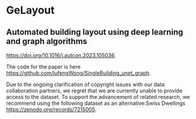 # GeLayout
## Automated building layout using deep learning and graph algorithms
https://doi.org/10.1016/j.autcon.2023.105036.

The code for the paper is here https://github.com/lufengWong/SingleBuilding_unet_graph.

Due to the ongoing clarification of copyright issues with our data collaboration partners, we regret that we are currently unable to provide access to the dataset. To support the advancement of related research, we recommend using the following dataset as an alternative:Swiss Dwellings https://zenodo.org/records/7215005.
